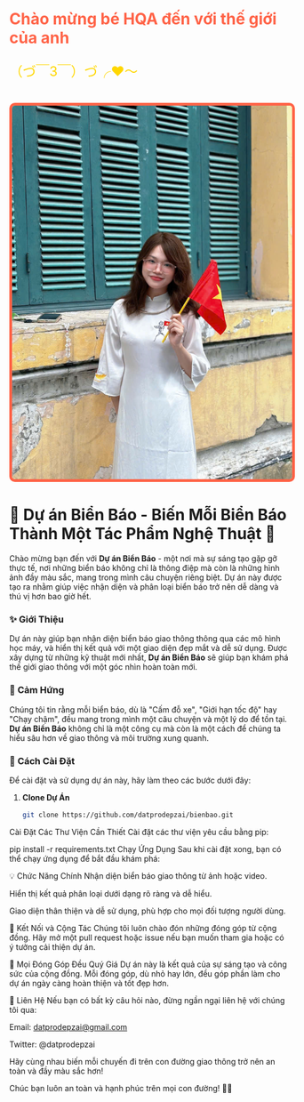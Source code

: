 <h1 style="color: #FF6347;">Chào mừng bé HQA đến với thế giới của anh</h1>
<p style="font-size: 24px; color: #FFD700;">（づ￣3￣）づ╭❤️～</p>

<br>

<img src="Background.jpg" alt="Ảnh cô ấy" style="border: 5px solid #FF6347; border-radius: 10px;">

# 🌟 **Dự án Biển Báo - Biến Mỗi Biển Báo Thành Một Tác Phẩm Nghệ Thuật** 🌟

Chào mừng bạn đến với **Dự án Biển Báo** - một nơi mà sự sáng tạo gặp gỡ thực tế, nơi những biển báo không chỉ là thông điệp mà còn là những hình ảnh đầy màu sắc, mang trong mình câu chuyện riêng biệt. Dự án này được tạo ra nhằm giúp việc nhận diện và phân loại biển báo trở nên dễ dàng và thú vị hơn bao giờ hết.

### ✨ **Giới Thiệu**
Dự án này giúp bạn nhận diện biển báo giao thông thông qua các mô hình học máy, và hiển thị kết quả với một giao diện đẹp mắt và dễ sử dụng. Được xây dựng từ những kỹ thuật mới nhất, **Dự án Biển Báo** sẽ giúp bạn khám phá thế giới giao thông với một góc nhìn hoàn toàn mới.

### 🌺 **Cảm Hứng**
Chúng tôi tin rằng mỗi biển báo, dù là "Cấm đỗ xe", "Giới hạn tốc độ" hay "Chạy chậm", đều mang trong mình một câu chuyện và một lý do để tồn tại. **Dự án Biển Báo** không chỉ là một công cụ mà còn là một cách để chúng ta hiểu sâu hơn về giao thông và môi trường xung quanh.

### 🚀 **Cách Cài Đặt**
Để cài đặt và sử dụng dự án này, hãy làm theo các bước dưới đây:

1. **Clone Dự Án**
   ```bash
   git clone https://github.com/datprodepzai/bienbao.git
Cài Đặt Các Thư Viện Cần Thiết Cài đặt các thư viện yêu cầu bằng pip:


pip install -r requirements.txt
Chạy Ứng Dụng Sau khi cài đặt xong, bạn có thể chạy ứng dụng để bắt đầu khám phá:


💡 Chức Năng Chính
Nhận diện biển báo giao thông từ ảnh hoặc video.

Hiển thị kết quả phân loại dưới dạng rõ ràng và dễ hiểu.

Giao diện thân thiện và dễ sử dụng, phù hợp cho mọi đối tượng người dùng.

🌈 Kết Nối và Cộng Tác
Chúng tôi luôn chào đón những đóng góp từ cộng đồng. Hãy mở một pull request hoặc issue nếu bạn muốn tham gia hoặc có ý tưởng cải thiện dự án.

🌹 Mọi Đóng Góp Đều Quý Giá
Dự án này là kết quả của sự sáng tạo và công sức của cộng đồng. Mỗi đóng góp, dù nhỏ hay lớn, đều góp phần làm cho dự án ngày càng hoàn thiện và tốt đẹp hơn.

🌼 Liên Hệ
Nếu bạn có bất kỳ câu hỏi nào, đừng ngần ngại liên hệ với chúng tôi qua:

Email: datprodepzai@gmail.com

Twitter: @datprodepzai

Hãy cùng nhau biến mỗi chuyến đi trên con đường giao thông trở nên an toàn và đầy màu sắc hơn!

Chúc bạn luôn an toàn và hạnh phúc trên mọi con đường! 🚗💨

